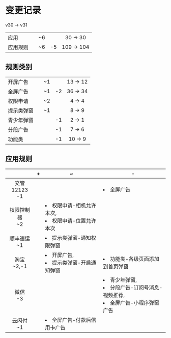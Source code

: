 # 变更记录

v30 -> v31

||||||
|-|:-:|:-:|:-:|:-:|
|应用||~6||30 -> 30|
|应用规则||~6|-5|109 -> 104|

## 规则类别

||||||
|-|:-:|:-:|:-:|:-:|
|开屏广告||~1||13 -> 12|
|全屏广告||~1|-2|36 -> 34|
|权限申请||~2||4 -> 4|
|提示类弹窗||~1||8 -> 9|
|青少年弹窗|||-1|2 -> 1|
|分段广告|||-1|7 -> 6|
|功能类|||-1|10 -> 9|

## 应用规则

||+|~|-|
|:-:|-|-|-|
|交管12123<br>-1|||<li>全屏广告|
|权限控制器<br>~2||<li>权限申请-相机允许本次,<li>权限申请-位置允许本次||
|顺丰速运<br>~1||<li>提示类弹窗-通知权限弹窗||
|淘宝<br>~2,-1||<li>开屏广告,<li>提示类弹窗-开启通知弹窗|<li>功能类-各级页面添加到首页弹窗|
|微信<br>-3|||<li>青少年弹窗,<li>分段广告-订阅号消息-视频推荐,<li>全屏广告-小程序弹窗广告|
|云闪付<br>~1||<li>全屏广告-付款后信用卡广告||
